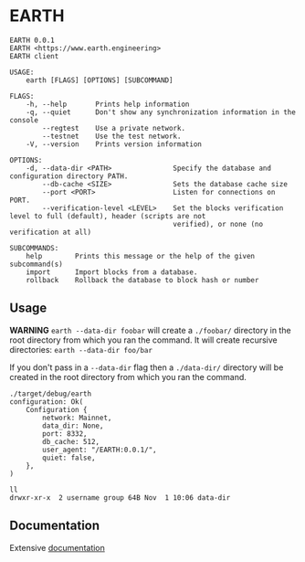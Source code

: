 # EARTH

```
EARTH 0.0.1
EARTH <https://www.earth.engineering>
EARTH client

USAGE:
    earth [FLAGS] [OPTIONS] [SUBCOMMAND]

FLAGS:
    -h, --help       Prints help information
    -q, --quiet      Don't show any synchronization information in the console
        --regtest    Use a private network.
        --testnet    Use the test network.
    -V, --version    Prints version information

OPTIONS:
    -d, --data-dir <PATH>               Specify the database and configuration directory PATH.
        --db-cache <SIZE>               Sets the database cache size
        --port <PORT>                   Listen for connections on PORT.
        --verification-level <LEVEL>    Set the blocks verification level to full (default), header (scripts are not
                                        verified), or none (no verification at all)

SUBCOMMANDS:
    help        Prints this message or the help of the given subcommand(s)
    import      Import blocks from a database.
    rollback    Rollback the database to block hash or number
```

## Usage

**WARNING** `earth --data-dir foobar` will create a `./foobar/` directory in the root directory from which you ran the command. It will create recursive directories: `earth --data-dir foo/bar`

If you don't pass in a `--data-dir` flag then a `./data-dir/` directory will be created in the root directory from which you ran the command.

```
./target/debug/earth
configuration: Ok(
    Configuration {
        network: Mainnet,
        data_dir: None,
        port: 8332,
        db_cache: 512,
        user_agent: "/EARTH:0.0.1/",
        quiet: false,
    },
)

ll
drwxr-xr-x  2 username group 64B Nov  1 10:06 data-dir
```

## Documentation

Extensive [documentation](docs/README.md)

